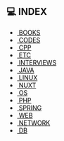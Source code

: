 
## :computer: INDEX

- <a href="https://github.com/hjjae2/Anything/tree/main/BOOKS" style="color:black">&nbsp;BOOKS</a>
- <a href="https://github.com/hjjae2/Anything/tree/main/CODES" style="color:black">&nbsp;CODES</a>
- <a href="https://github.com/hjjae2/Anything/tree/main/CPP" style="color:black">&nbsp;CPP</a>
- <a href="https://github.com/hjjae2/Anything/tree/main/ETC" style="color:black">&nbsp;ETC</a>
- <a href="https://github.com/hjjae2/Anything/tree/main/INTERVIEWS" style="color:black">&nbsp;INTERVIEWS</a>
- <a href="https://github.com/hjjae2/Anything/tree/main/JAVA" style="color:black">&nbsp;JAVA</a>
- <a href="https://github.com/hjjae2/Anything/tree/main/LINUX" style="color:black">&nbsp;LINUX</a>
- <a href="https://github.com/hjjae2/Anything/tree/main/NUXT" style="color:black">&nbsp;NUXT</a>
- <a href="https://github.com/hjjae2/Anything/tree/main/OS" style="color:black">&nbsp;OS</a>
- <a href="https://github.com/hjjae2/Anything/tree/main/PHP" style="color:black">&nbsp;PHP</a>
- <a href="https://github.com/hjjae2/Anything/tree/main/SPRING" style="color:black">&nbsp;SPRING</a>
- <a href="https://github.com/hjjae2/Anything/tree/main/WEB" style="color:black">&nbsp;WEB</a>
- <a href="https://github.com/hjjae2/Anything/tree/main/NETWORK" style="color:black">&nbsp;NETWORK</a>
- <a href="https://github.com/hjjae2/Anything/tree/main/DB" style="color:black">&nbsp;DB</a>